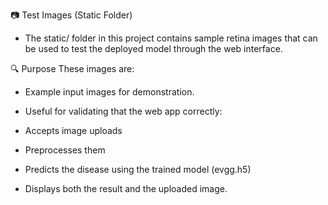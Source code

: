 📷 Test Images (Static Folder)
- The static/ folder in this project contains sample retina images that can be used to test the deployed model through the web interface.

🔍 Purpose
These images are:

- Example input images for demonstration.

- Useful for validating that the web app correctly:

- Accepts image uploads

- Preprocesses them

- Predicts the disease using the trained model (evgg.h5)

- Displays both the result and the uploaded image.


